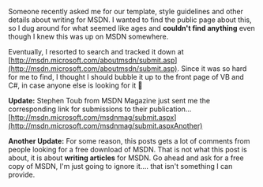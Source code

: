 Someone recently asked me for our template, style guidelines and other details about writing for MSDN. I wanted to find the public page about this, so I dug around for what seemed like ages and **couldn't find anything** even though I knew this was up on MSDN somewhere.

Eventually, I resorted to search and tracked it down at [http://msdn.microsoft.com/aboutmsdn/submit.asp](http://msdn.microsoft.com/aboutmsdn/submit.asp). Since it was so hard for me to find, I thought I should bubble it up to the front page of VB and C#, in case anyone else is looking for it 🙂

**Update:** Stephen Toub from MSDN Magazine just sent me the corresponding link for submissions to their publication... [http://msdn.microsoft.com/msdnmag/submit.aspx](http://msdn.microsoft.com/msdnmag/submit.aspxAnother)

**Another Update:** For some reason, this posts gets a lot of comments from people looking for a free download of MSDN. That is not what this post is about, it is about **writing articles** for MSDN. Go ahead and ask for a free copy of MSDN, I'm just going to ignore it.... that isn't something I can provide.